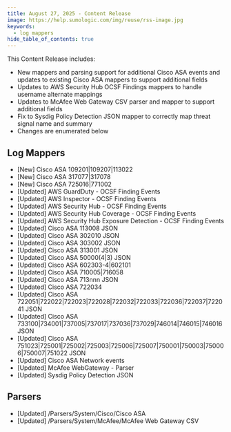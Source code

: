 ```yaml
---
title: August 27, 2025 - Content Release
image: https://help.sumologic.com/img/reuse/rss-image.jpg
keywords:
  - log mappers
hide_table_of_contents: true    
---
```


This Content Release includes:
- New mappers and parsing support for additional Cisco ASA events and updates to existing Cisco ASA mappers to support additional fields
- Updates to AWS Security Hub OCSF Findings mappers to handle username alternate mappings
- Updates to McAfee Web Gateway CSV parser and mapper to support additional fields
- Fix to Sysdig Policy Detection JSON mapper to correctly map threat signal name and summary
- Changes are enumerated below

## Log Mappers
- [New] Cisco ASA 109201|109207|113022
- [New] Cisco ASA 317077|317078
- [New] Cisco ASA 725016|771002
- [Updated] AWS GuardDuty - OCSF Finding Events
- [Updated] AWS Inspector - OCSF Finding Events
- [Updated] AWS Security Hub - OCSF Finding Events
- [Updated] AWS Security Hub Coverage - OCSF Finding Events
- [Updated] AWS Security Hub Exposure Detection - OCSF Finding Events
- [Updated] Cisco ASA 113008 JSON
- [Updated] Cisco ASA 302010 JSON
- [Updated] Cisco ASA 303002 JSON
- [Updated] Cisco ASA 313001 JSON
- [Updated] Cisco ASA 50000(4|3) JSON
- [Updated] Cisco ASA 602303-4|602101
- [Updated] Cisco ASA 710005|716058
- [Updated] Cisco ASA 713nnn JSON
- [Updated] Cisco ASA 722034
- [Updated] Cisco ASA 722051|722022|722023|722028|722032|722033|722036|722037|722041 JSON
- [Updated] Cisco ASA 733100|734001|737005|737017|737036|737029|746014|746015|746016 JSON
- [Updated] Cisco ASA 751023|725001|725002|725003|725006|725007|750001|750003|750006|750007|751022 JSON
- [Updated] Cisco ASA Network events
- [Updated] McAfee WebGateway - Parser
- [Updated] Sysdig Policy Detection JSON

## Parsers
- [Updated] /Parsers/System/Cisco/Cisco ASA
- [Updated] /Parsers/System/McAfee/McAfee Web Gateway CSV